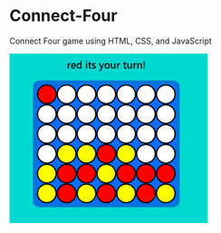 # Connect-Four
Connect Four game using HTML, CSS, and JavaScript

<img src="./img.PNG" width="350px">

